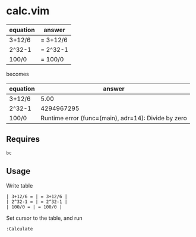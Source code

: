 # calc.vim

|equation|answer|
|-|-|
| 3+12/6 | = 3+12/6 |
| 2^32-1 | = 2^32-1 |
| 100/0 | = 100/0 |

becomes

| equation | answer |
| - | - |
| 3+12/6 | 5.00 |
| 2^32-1 | 4294967295 |
| 100/0 | Runtime error (func=(main), adr=14): Divide by zero |

## Requires
    
    bc

## Usage

Write table
    
    | 3+12/6 = | = 3+12/6 |
    | 2^32-1 = | = 2^32-1 |
    | 100/0 = | = 100/0 |

Set cursor to the table, and run 
    
    :Calculate


